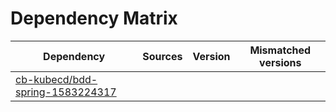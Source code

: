 # Dependency Matrix

Dependency | Sources | Version | Mismatched versions
---------- | ------- | ------- | -------------------
[cb-kubecd/bdd-spring-1583224317](https://github.com/cb-kubecd/bdd-spring-1583224317.git) |  | []() | 
